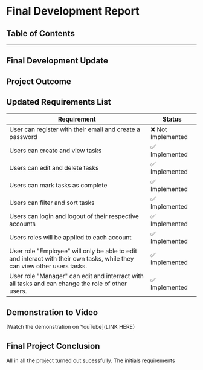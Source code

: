 # Final Development Report

## Table of Contents



---

## Final Development Update


## Project Outcome


## Updated Requirements List


| Requirement                                               | Status        |
|-----------------------------------------------------------|---------------|
| User can register with their email and create a password| ❌ Not Implemented|
| Users can create and view tasks                         | ✅ Implemented |
| Users can edit and delete tasks                         | ✅ Implemented |
| Users can mark tasks as complete                        | ✅ Implemented |
| Users can filter and sort tasks                         | ✅ Implemented |
| Users can login and logout of their respective accounts | ✅ Implemented |
| Users roles will be applied to each account             | ✅ Implemented |
| User role "Employee" will only be able to edit and interact with their own tasks, while they can view other users tasks. | ✅ Implemented |
| User role "Manager" can edit and interract with all tasks and can change the role of other users. | ✅ Implemented |

## Demonstration to Video
[Watch the demonstration on YouTube](LINK HERE)

## Final Project Conclusion
All in all the project turned out sucessfully. The initials requirements
